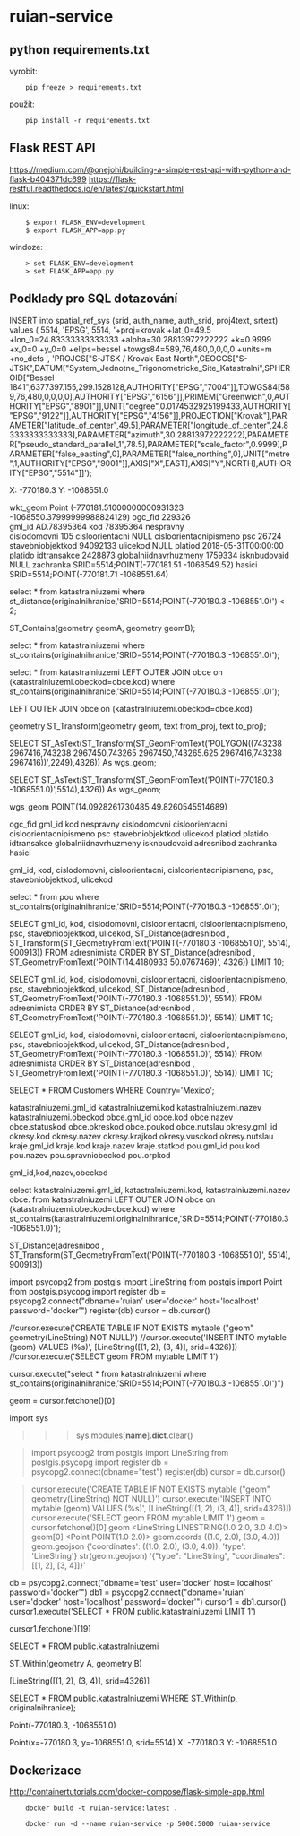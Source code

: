 # ruian-service

## python requirements.txt

vyrobit:

        pip freeze > requirements.txt

použít:

        pip install -r requirements.txt
    

## Flask REST API
https://medium.com/@onejohi/building-a-simple-rest-api-with-python-and-flask-b404371dc699
https://flask-restful.readthedocs.io/en/latest/quickstart.html


linux:

        $ export FLASK_ENV=development
        $ export FLASK_APP=app.py

windoze:
        
        > set FLASK_ENV=development
        > set FLASK_APP=app.py


## Podklady pro SQL dotazování

INSERT into spatial_ref_sys (srid, auth_name, auth_srid, proj4text, srtext) values ( 5514, 'EPSG', 5514, '+proj=krovak +lat_0=49.5 +lon_0=24.83333333333333 +alpha=30.28813972222222 +k=0.9999 +x_0=0 +y_0=0 +ellps=bessel +towgs84=589,76,480,0,0,0,0 +units=m +no_defs ', 'PROJCS["S-JTSK / Krovak East North",GEOGCS["S-JTSK",DATUM["System_Jednotne_Trigonometricke_Site_Katastralni",SPHEROID["Bessel 1841",6377397.155,299.1528128,AUTHORITY["EPSG","7004"]],TOWGS84[589,76,480,0,0,0,0],AUTHORITY["EPSG","6156"]],PRIMEM["Greenwich",0,AUTHORITY["EPSG","8901"]],UNIT["degree",0.0174532925199433,AUTHORITY["EPSG","9122"]],AUTHORITY["EPSG","4156"]],PROJECTION["Krovak"],PARAMETER["latitude_of_center",49.5],PARAMETER["longitude_of_center",24.83333333333333],PARAMETER["azimuth",30.28813972222222],PARAMETER["pseudo_standard_parallel_1",78.5],PARAMETER["scale_factor",0.9999],PARAMETER["false_easting",0],PARAMETER["false_northing",0],UNIT["metre",1,AUTHORITY["EPSG","9001"]],AXIS["X",EAST],AXIS["Y",NORTH],AUTHORITY["EPSG","5514"]]');


X:	-770180.3
Y:	-1068551.0


wkt_geom			Point (-770181.51000000000931323 -1068550.37999999988824129)
ogc_fid				229326	
gml_id				AD.78395364	
kod				78395364
nespravny	
cislodomovni			105	
cisloorientacni			NULL
cisloorientacnipismeno
psc				26724
stavebniobjektkod		94092133
ulicekod			NULL
platiod				2018-05-31T00:00:00
platido	
idtransakce			2428873
globalniidnavrhuzmeny		1759334
isknbudovaid			NULL
zachranka			SRID=5514;POINT(-770181.51 -1068549.52)
hasici				SRID=5514;POINT(-770181.71 -1068551.64)



select * from katastralniuzemi where st_distance(originalnihranice,'SRID=5514;POINT(-770180.3 -1068551.0)') < 2;

ST_Contains(geometry geomA, geometry geomB);

select * from katastralniuzemi where st_contains(originalnihranice,'SRID=5514;POINT(-770180.3 -1068551.0)');

select * from katastralniuzemi LEFT OUTER JOIN obce on (katastralniuzemi.obeckod=obce.kod) where st_contains(originalnihranice,'SRID=5514;POINT(-770180.3 -1068551.0)');



LEFT OUTER JOIN obce on (katastralniuzemi.obeckod=obce.kod)




geometry ST_Transform(geometry geom, text from_proj, text to_proj);



SELECT ST_AsText(ST_Transform(ST_GeomFromText('POLYGON((743238 2967416,743238 2967450,743265 2967450,743265.625 2967416,743238 2967416))',2249),4326)) As wgs_geom;

SELECT ST_AsText(ST_Transform(ST_GeomFromText('POINT(-770180.3 -1068551.0)',5514),4326)) As wgs_geom;


wgs_geom
POINT(14.0928261730485 49.8260545514689)






ogc_fid 
gml_id 
kod 
nespravny 
cislodomovni 
cisloorientacni 
cisloorientacnipismeno 
psc 
stavebniobjektkod 
ulicekod 
platiod 
platido 
idtransakce 
globalniidnavrhuzmeny 
isknbudovaid 
adresnibod 
zachranka 
hasici 

gml_id, kod, cislodomovni, cisloorientacni, cisloorientacnipismeno, psc, stavebniobjektkod, ulicekod 


select *
from pou
where st_contains(originalnihranice,'SRID=5514;POINT(-770180.3 -1068551.0)');


SELECT gml_id, kod, cislodomovni, cisloorientacni, cisloorientacnipismeno, psc, stavebniobjektkod, ulicekod, ST_Distance(adresnibod , ST_Transform(ST_GeometryFromText('POINT(-770180.3 -1068551.0)', 5514), 900913))
FROM adresnimista
ORDER BY ST_Distance(adresnibod , ST_GeometryFromText('POINT(14.4180933 50.0767469)', 4326))
LIMIT 10;



SELECT gml_id, kod, cislodomovni, cisloorientacni, cisloorientacnipismeno, psc, stavebniobjektkod, ulicekod, ST_Distance(adresnibod , ST_GeometryFromText('POINT(-770180.3 -1068551.0)', 5514))
FROM adresnimista
ORDER BY ST_Distance(adresnibod , ST_GeometryFromText('POINT(-770180.3 -1068551.0)', 5514))
LIMIT 10;

SELECT gml_id, kod, cislodomovni, cisloorientacni, cisloorientacnipismeno, psc, stavebniobjektkod, ulicekod, ST_Distance(adresnibod , ST_GeometryFromText('POINT(-770180.3 -1068551.0)', 5514))
FROM adresnimista
ORDER BY ST_Distance(adresnibod , ST_GeometryFromText('POINT(-770180.3 -1068551.0)', 5514))
LIMIT 10;



SELECT * FROM Customers
WHERE Country='Mexico';



katastralniuzemi.gml_id
katastralniuzemi.kod
katastralniuzemi.nazev
katastralniuzemi.obeckod
obce.gml_id
obce.kod
obce.nazev
obce.statuskod
obce.okreskod
obce.poukod
obce.nutslau
okresy.gml_id
okresy.kod
okresy.nazev
okresy.krajkod
okresy.vusckod
okresy.nutslau
kraje.gml_id
kraje.kod
kraje.nazev
kraje.statkod
pou.gml_id
pou.kod
pou.nazev
pou.spravniobeckod
pou.orpkod








gml_id,kod,nazev,obeckod





select katastralniuzemi.gml_id, katastralniuzemi.kod, katastralniuzemi.nazev  obce.
from katastralniuzemi 
LEFT OUTER JOIN obce on (katastralniuzemi.obeckod=obce.kod) 
where st_contains(katastralniuzemi.originalnihranice,'SRID=5514;POINT(-770180.3 -1068551.0)');







ST_Distance(adresnibod , ST_Transform(ST_GeometryFromText('POINT(-770180.3 -1068551.0)', 5514), 900913))




import psycopg2
from postgis import LineString
from postgis import Point
from postgis.psycopg import register
db = psycopg2.connect("dbname='ruian' user='docker' host='localhost' password='docker'")
register(db)
cursor = db.cursor()


//cursor.execute('CREATE TABLE IF NOT EXISTS mytable ("geom" geometry(LineString) NOT NULL)')
//cursor.execute('INSERT INTO mytable (geom) VALUES (%s)', [LineString([(1, 2), (3, 4)], srid=4326)])
//cursor.execute('SELECT geom FROM mytable LIMIT 1')


cursor.execute("select * from katastralniuzemi where st_contains(originalnihranice,'SRID=5514;POINT(-770180.3 -1068551.0)')")


geom = cursor.fetchone()[0]











import sys
>>> sys.modules[__name__].__dict__.clear()











> import psycopg2
> from postgis import LineString
> from postgis.psycopg import register
> db = psycopg2.connect(dbname="test")
> register(db)
cursor = db.cursor()

> cursor.execute('CREATE TABLE IF NOT EXISTS mytable ("geom" geometry(LineString) NOT NULL)')
> cursor.execute('INSERT INTO mytable (geom) VALUES (%s)', [LineString([(1, 2), (3, 4)], srid=4326)])
> cursor.execute('SELECT geom FROM mytable LIMIT 1')
> geom = cursor.fetchone()[0]
> geom
<LineString LINESTRING(1.0 2.0, 3.0 4.0)>
> geom[0]
<Point POINT(1.0 2.0)>
> geom.coords
((1.0, 2.0), (3.0, 4.0))
> geom.geojson
{'coordinates': ((1.0, 2.0), (3.0, 4.0)), 'type': 'LineString'}
> str(geom.geojson)
'{"type": "LineString", "coordinates": [[1, 2], [3, 4]]}'





db = psycopg2.connect("dbname='test' user='docker' host='localhost' password='docker'")
db1 = psycopg2.connect("dbname='ruian' user='docker' host='localhost' password='docker'")
cursor1 = db1.cursor()
cursor1.execute('SELECT * FROM public.katastralniuzemi LIMIT 1')


cursor1.fetchone()[19]


SELECT * FROM public.katastralniuzemi 


ST_Within(geometry A, geometry B)

[LineString([(1, 2), (3, 4)], srid=4326)]


SELECT * FROM public.katastralniuzemi WHERE ST_Within(p, originalnihranice);



Point(-770180.3, -1068551.0)



Point(x=-770180.3, y=-1068551.0, srid=5514)
X:	-770180.3
Y:	-1068551.0


## Dockerizace

http://containertutorials.com/docker-compose/flask-simple-app.html

        docker build -t ruian-service:latest .

        docker run -d --name ruian-service -p 5000:5000 ruian-service